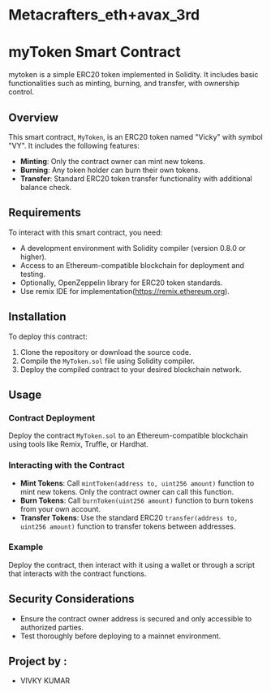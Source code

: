 # Metacrafters_eth+avax_3rd
# myToken Smart Contract

mytoken is a simple ERC20 token implemented in Solidity. It includes basic functionalities such as minting, burning, and transfer, with ownership control.

## Overview

This smart contract, `MyToken`, is an ERC20 token named "Vicky" with symbol "VY". It includes the following features:

- **Minting**: Only the contract owner can mint new tokens.
- **Burning**: Any token holder can burn their own tokens.
- **Transfer**: Standard ERC20 token transfer functionality with additional balance check.

## Requirements

To interact with this smart contract, you need:
- A development environment with Solidity compiler (version 0.8.0 or higher).
- Access to an Ethereum-compatible blockchain for deployment and testing.
- Optionally, OpenZeppelin library for ERC20 token standards.
- Use remix IDE for implementation(https://remix.ethereum.org).

## Installation

To deploy this contract:
1. Clone the repository or download the source code.
2. Compile the `MyToken.sol` file using Solidity compiler.
3. Deploy the compiled contract to your desired blockchain network.

## Usage

### Contract Deployment

Deploy the contract `MyToken.sol` to an Ethereum-compatible blockchain using tools like Remix, Truffle, or Hardhat.

### Interacting with the Contract

- **Mint Tokens**: Call `mintToken(address to, uint256 amount)` function to mint new tokens. Only the contract owner can call this function.
- **Burn Tokens**: Call `burnToken(uint256 amount)` function to burn tokens from your own account.
- **Transfer Tokens**: Use the standard ERC20 `transfer(address to, uint256 amount)` function to transfer tokens between addresses.

### Example

Deploy the contract, then interact with it using a wallet or through a script that interacts with the contract functions.

## Security Considerations

- Ensure the contract owner address is secured and only accessible to authorized parties.
- Test thoroughly before deploying to a mainnet environment.


## Project by :

- VIVKY KUMAR
